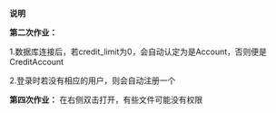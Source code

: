 ****说明****

**第二次作业：**

1.数据库连接后，若credit_limit为0，会自动认定为是Account，否则便是CreditAccount

2.登录时若没有相应的用户，则会自动注册一个

**第四次作业：**
在右侧双击打开，有些文件可能没有权限
